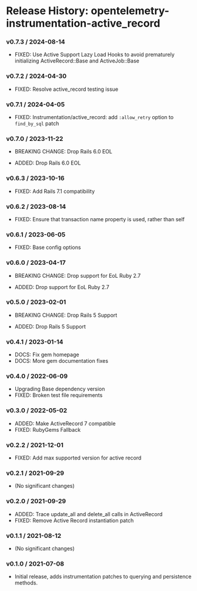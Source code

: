 # Release History: opentelemetry-instrumentation-active_record

### v0.7.3 / 2024-08-14

* FIXED: Use Active Support Lazy Load Hooks to avoid prematurely initializing ActiveRecord::Base and ActiveJob::Base

### v0.7.2 / 2024-04-30

* FIXED: Resolve active_record testing issue

### v0.7.1 / 2024-04-05

* FIXED: Instrumentation/active_record: add `:allow_retry` option to `find_by_sql` patch

### v0.7.0 / 2023-11-22

* BREAKING CHANGE: Drop Rails 6.0 EOL

* ADDED: Drop Rails 6.0 EOL

### v0.6.3 / 2023-10-16

* FIXED: Add Rails 7.1 compatibility

### v0.6.2 / 2023-08-14

* FIXED: Ensure that transaction name property is used, rather than self

### v0.6.1 / 2023-06-05

* FIXED: Base config options

### v0.6.0 / 2023-04-17

* BREAKING CHANGE: Drop support for EoL Ruby 2.7

* ADDED: Drop support for EoL Ruby 2.7

### v0.5.0 / 2023-02-01

* BREAKING CHANGE: Drop Rails 5 Support

* ADDED: Drop Rails 5 Support

### v0.4.1 / 2023-01-14

* DOCS: Fix gem homepage
* DOCS: More gem documentation fixes

### v0.4.0 / 2022-06-09

* Upgrading Base dependency version
* FIXED: Broken test file requirements

### v0.3.0 / 2022-05-02

* ADDED: Make ActiveRecord 7 compatible
* FIXED: RubyGems Fallback

### v0.2.2 / 2021-12-01

* FIXED: Add max supported version for active record

### v0.2.1 / 2021-09-29

* (No significant changes)

### v0.2.0 / 2021-09-29

* ADDED: Trace update_all and delete_all calls in ActiveRecord
* FIXED: Remove Active Record instantiation patch

### v0.1.1 / 2021-08-12

* (No significant changes)

### v0.1.0 / 2021-07-08

* Initial release, adds instrumentation patches to querying and persistence methods.
